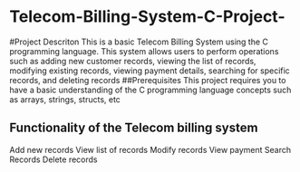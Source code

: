 # Telecom-Billing-System-C-Project-
#Project Descriton
This is a basic Telecom Billing System using the C programming language. 
This system allows users to perform operations such as adding new customer records, viewing the list of records, modifying existing records, viewing payment details, searching for specific records, and deleting records
##Prerequisites
This project requires you to have a basic understanding of the C programming language concepts such as arrays, strings, structs, etc
## Functionality of the Telecom billing system 
Add new records 
View list of records 
Modify records 
View payment 
Search Records 
Delete records
